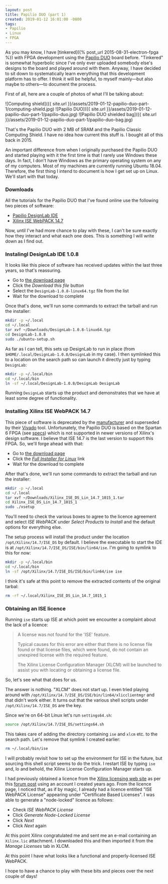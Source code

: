 ```yaml
---
layout: post
title: Papilio DUO (part 1)
created: 2019-01-12 16:01:00 -0800
tags:
- Papilio
- Linux
- FPGA
---
```

As you may know, I have [tinkered]({% post_url 2015-08-31-electron-fpga %}) with FPGA development using the [Papilio DUO][papilio] board before. "Tinkered" is somewhat hyperbolic since I've only ever uploaded somebody else's designs to the board and played around with them. Anyway, I have decided to sit down to systematically learn everything that this development platform has to offer. I think it will be helpful, to myself mainly&mdash;but also maybe to others&mdash;to document the process.

First of all, here are a couple of photos of what I'll be talking about:

![Computing shield]({{ site.url }}/assets/2019-01-12-papilio-duo-part-1/computing-shield.jpg)
![Papilio DUO]({{ site.url }}/assets/2019-01-12-papilio-duo-part-1/papilio-duo.jpg)
![Papilio DUO shielded bag]({{ site.url }}/assets/2019-01-12-papilio-duo-part-1/papilio-duo-bag.jpg)

That's the Papilio DUO with 2 MB of SRAM and the Papilio Classic Computing Shield. I have no idea how current this stuff is. I bought all of this back in 2015.

An important difference from when I originally purchased the Papilio DUO and started playing with it the first time is that I rarely use Windows these days. In fact, I don't have Windows as the primary operating system on any of my computers. Most of my machines are currently running Ubuntu 18.04. Therefore, the first thing I intend to document is how I get set up on Linux. We'll start with that today.

### Downloads

All the tutorials for the Papilio DUO that I've found online use the following two pieces of software:

* [Papilio DesignLab IDE][designlab-ide]
* [Xilinx ISE WebPACK 14.7][ise-webpack]

Now, until I've had more chance to play with these, I can't be sure exactly how they interact and what each one does. This is something I will write down as I find out.

### Instalingl DesignLab IDE 1.0.8

It looks like this piece of software has received updates within the last three years, so that's reassuring.

* Go to [the download page][designlab-ide]
* Click the _Download this file_ button
* Select the `DesignLab-1.0.8-linux64.tgz` file from the list
* Wait for the download to complete

Once that's done, we'll run some commands to extract the tarball and run the installer:

```bash
mkdir -p ~/.local
cd ~/.local
tar xvf ~/Downloads/DesignLab-1.0.8-linux64.tgz
cd DesignLab-1.0.8
sudo ./ubuntu-setup.sh
```

As far as I can tell, this sets up DesignLab to run in place (from `$HOME/.local/DesignLab-1.0.8/DesignLab` in my case). I then symlinked this to a location on the search path so can launch it directly just by typing `DesignLab`:

```bash
mkdir -p ~/.local/bin
cd ~/.local/bin
ln -sf ~/.local/DesignLab-1.0.8/DesignLab DesignLab
```

Running `DesignLab` starts up the product and demonstrates that we have at least some degree of functionality.

### Installing Xilinx ISE WebPACK 14.7

This piece of software is deprecated by the [manufacturer][xilinx] and superseded by their [Vivado][vivado] tool. Unfortunately, the Papilio DUO is based on the Spartan 6 FPGA (see [specs][papilio-duo-hardware]) which is not supported in newer versions of Xilinx's design software. I believe that ISE 14.7 is the last version to support this FPGA. So, we'll forge ahead with that:

* Go to [the download page][ise-webpack]
* Click the [_Full Installer for Linux_][ise-webpack-linux] link
* Wait for the download to complete

After that's done, we'll run some commands to extract the tarball and run the installer:

```bash
mkdir -p ~/.local
cd ~/.local
tar xvf ~/Downloads/Xilinx_ISE_DS_Lin_14.7_1015_1.tar
cd Xilinx_ISE_DS_Lin_14.7_1015_1
sudo ./xsetup
```

You'll need to check the various boxes to agree to the licence agreement and select _ISE WebPACK_ under _Select Products to Install_ and the default options for everything else.

The setup process will install the product under the location `/opt/Xilinx/14.7/ISE_DS` by default. I believe the executable to start the IDE is at `/opt/Xilinx/14.7/ISE_DS/ISE/bin/lin64/ise`. I'm going to symlink to this for now:

```bash
mkdir -p ~/.local/bin
cd ~/.local/bin
ln -sf /opt/Xilinx/14.7/ISE_DS/ISE/bin/lin64/ise ise
```

I think it's safe at this point to remove the extracted contents of the original tarbal:

```bash
rm -rf ~/.local/Xilinx_ISE_DS_Lin_14.7_1015_1
```

### Obtaining an ISE licence

Running `ise` starts up ISE at which point we encounter a complaint about the lack of a licence:

> A license was not found for the 'ISE' feature.
>
> Typical causes for this error are either that there is no license file found or that license files, which were found, do not contain an unexpired license with the required feature.
>
> The Xilinx License Configuration Manager (XLCM) will be launched to assist you with locating or obtaining a license file.

So, let's see what that does for us.

The answer is nothing. "XLCM" does not start up. I even tried playing around with `/opt/Xilinx/14.7/ISE_DS/ISE/bin/lin64/xlicclientmgr` and that didn't work either. It turns out that the various shell scripts under `/opt/Xilinx/14.7/ISE_DS` are the key.

Since we're on 64-bit Linux let's run `settings64.sh`:

```bash
source /opt/Xilinx/14.7/ISE_DS/settings64.sh
```

This takes care of adding the directory containing `ise` and `xlcm` etc. to the search path. Let's remove that symlink I created earlier:

```bash
rm ~/.local/bin/ise
```

I will probably revisit how to set up the environment for ISE in the future, but sourcing this shell script seems to do the trick. I restart ISE by typing `ise` and, lo and behold, the Xilinx License Configuration Manager starts up.

I had previously obtained a licence from the [Xilinx licensing web site][xilinx-getlicense] as per this [forum post][xilinx-forum-post] using an account I created years ago. From the licence page, I noticed that, as if by magic, I already had a licence entitled "ISE WebPACK License" appearing under "Certificate Based Licenses". I was able to generate a "node-locked" licence as follows:

* Check _ISE WebPACK License_
* Click _Generate Node-Locked License_
* Click _Next_
* Click _Next_ again

At this point Xilinx congratulated me and sent me an e-mail containing an `Xilinx.lic` attachment. I downloaded this and then imported it from the _Manage Licenses_ tab in XLCM.

At this point I have what looks like a functional and properly-licensed ISE WebPACK.

I hope to have a chance to play with these bits and pieces over the next couple of days!

[designlab-ide]: http://forum.gadgetfactory.net/files/file/236-papilio-designlab-ide/
[ise-webpack]: https://www.xilinx.com/support/download/index.html/content/xilinx/en/downloadNav/design-tools/v2012_4---14_7.html
[ise-webpack-linux]: https://www.xilinx.com/member/forms/download/xef.html?filename=Xilinx_ISE_DS_Lin_14.7_1015_1.tar
[papilio]: http://papilio.cc/
[papilio-duo-hardware]: http://papilio.cc/index.php?n=Papilio.PapilioDUOHardwareGuide
[vivado]: https://www.xilinx.com/products/design-tools/vivado.html
[xilinx]: https://www.xilinx.com/
[xilinx-forum-post]: https://forums.xilinx.com/t5/Installation-and-Licensing/Finding-ISE-webpack-license/td-p/758406
[xilinx-getlicense]: http://www.xilinx.com/getlicense
